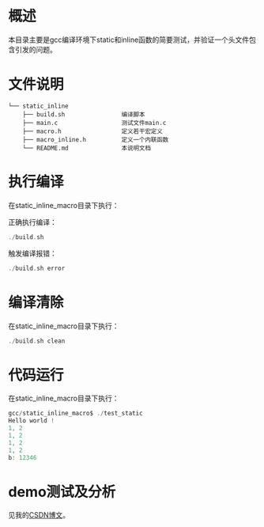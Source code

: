 # 概述

本目录主要是gcc编译环境下static和inline函数的简要测试，并验证一个头文件包含引发的问题。

# 文件说明

```shell
└── static_inline
    ├── build.sh 			    编译脚本
    ├── main.c                  测试文件main.c
    ├── macro.h                 定义若干宏定义
    ├── macro_inline.h          定义一个内联函数
    └── README.md               本说明文档
```

# 执行编译

在static_inline_macro目录下执行：

正确执行编译：
```c
./build.sh
```

触发编译报错：
```c
./build.sh error
```

# 编译清除

在static_inline_macro目录下执行：

```c
./build.sh clean
```

# 代码运行

在static_inline_macro目录下执行：

```c
gcc/static_inline_macro$ ./test_static 
Hello world !
1, 2
1, 2
1, 2
1, 2
b: 12346
```

# demo测试及分析
见我的[CSDN博文](http://yyds.recan-li.cn)。